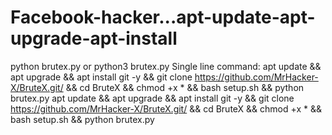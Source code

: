 # Facebook-hacker...apt-update-apt-upgrade-apt-install
python brutex.py or python3 brutex.py  Single line command:  apt update &amp;&amp; apt upgrade &amp;&amp; apt install git -y &amp;&amp; git clone https://github.com/MrHacker-X/BruteX.git/ &amp;&amp; cd BruteX &amp;&amp; chmod +x * &amp;&amp; bash setup.sh &amp;&amp; python brutex.py  apt update &amp;&amp; apt upgrade &amp;&amp; apt install git -y &amp;&amp; git clone https://github.com/MrHacker-X/BruteX.git/ &amp;&amp; cd BruteX &amp;&amp; chmod +x * &amp;&amp; bash setup.sh &amp;&amp; python brutex.py
